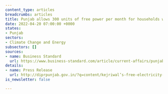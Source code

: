 ```yaml
---
content_type: articles
breadcrumbs: articles
title: Punjab allows 300 units of free power per month for households within the state
date: 2022-04-20 07:00:00 +0000
states:
- Punjab
sectors:
- Climate Change and Energy
subsectors: []
sources:
- name: Business Standard
  url: https://www.business-standard.com/article/current-affairs/punjab-govt-announces-300-units-free-power-every-month-from-july-1-122041600544_1.html
details:
- name: Press Release
  url: http://diprpunjab.gov.in/?q=content/kejriwal’s-free-electricity-guarantee-becomes-reality-cm-bhagwant-mann-announces-300-units
is_newsletter: false

---
```

